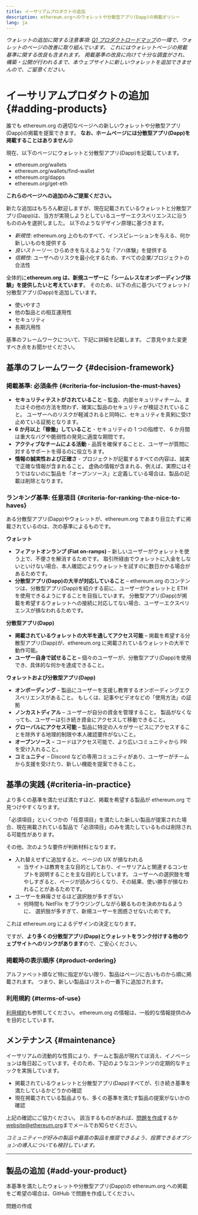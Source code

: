 ```yaml
---
title: イーサリアムプロダクトの追加
description: ethereum.orgへのウォレットや分散型アプリ(Dapp)の掲載ポリシー
lang: ja
---
```


_ウォレットの追加に関する注意事項: [Q1 プロダクトロードマップ](https://github.com/ethereum/ethereum-org-website/issues/5105)の一環で、ウォレットのページの改善に取り組んでいます。 これにはウォレットページの掲載基準に関する改良も含まれます。 掲載基準の改良に向けて十分な調査がされ、構築・公開が行われるまで、本ウェブサイトに新しいウォレットを追加できませんので、ご留意ください。_

# イーサリアムプロダクトの追加 {#adding-products}

誰でも ethereum.org の適切なページへの新しいウォレットや分散型アプリ(Dapp)の掲載を提案できます。 **なお、ホームページには分散型アプリ(Dapp)を掲載することはありません**😜

現在、以下のページにウォレットと分散型アプリ(Dapp)を記載しています。

- ethereum.org/wallets
- ethereum.org/wallets/find-wallet
- ethereum.org/dapps
- ethereum.org/get-eth

**これらのページへの追加のみご提案ください。**

新たな追加はもちろん歓迎しますが、現在記載されているウォレットと分散型アプリ(Dapp)は、当方が実現しようとしているユーザーエクスペリエンスに沿うもののみを選択しました。 以下のようなデザイン原理に基づきます。

- _新規性_: ethereum.org 上のものすべて、インスピレーションを与える、何か新しいものを提供する
- _良いストーリー_: ひらめきを与えるような「アハ体験」を提供する
- _信頼性_: ユーザへのリスクを最小化するため、すべての企業/プロジェクトの合法性

全体的に**ethereum.org は、新規ユーザーに「シームレスなオンボーディング体験」を提供したいと考えています**。 そのため、以下の点に基づいてウォレット/分散型アプリ(Dapp)を追加しています。

- 使いやすさ
- 他の製品との相互運用性
- セキュリティ
- 長期汎用性

基準のフレームワークについて、下記に詳細を記載します。 ご意見やまた変更すべき点をお聞かせください。

## 基準のフレームワーク {#decision-framework}

### 掲載基準: 必須条件 {#criteria-for-inclusion-the-must-haves}

- **セキュリティテストがされていること** – 監査、内部セキュリティチーム、またはその他の方法を問わず、確実に製品のセキュリティが検証されていること。 ユーザーへのリスクが軽減されると同時に、セキュリティを真剣に受け止めている証拠となります。
- **6 か月以上「稼働」していること** - セキュリティの 1 つの指標で、 6 か月間は重大なバグや脆弱性の発見に適度な期間です。
- **アクティブなチームによる活動** - 品質を確保することと、ユーザーが質問に対するサポートを得るのに役立ちます。
- **情報の誠実性および正確さ** - プロジェクトが記載するすべての内容は、誠実で正確な情報が含まれること。 虚偽の情報が含まれる、例えば、実際にはそうではないのに製品を「オープンソース」と定義している場合は、製品の記載は削除となります。

### ランキング基準: 任意項目 {#criteria-for-ranking-the-nice-to-haves}

ある分散型アプリ(Dapp)やウォレットが、ethereum.org であまり目立たずに掲載されているのは、次の基準によるものです。

**ウォレット**

- **フィアットオンランプ (Fiat on-ramps)** – 新しいユーザーがウォレットを使う上で、不便さを解消するためです。 取引所経由でウォレットに入金をしないといけない場合、本人確認によりウォレットを試すのに数日かかる場合があるためです。
- **分散型アプリ(Dapp)の大半が対応していること** – ethereum.org のコンテンツは、分散型アプリ(Dapp)を紹介する前に、ユーザーがウォレットと ETH を使用できるようにすることを目指しています。 分散型アプリ(Dapp)が掲載を希望するウォレットへの接続に対応してない場合、ユーザーエクスペリエンスが損なわれるためです。

**分散型アプリ(Dapp)**

- **掲載されているウォレットの大半を通してアクセス可能** – 掲載を希望する分散型アプリ(Dapp)が、ethereum.org に掲載されているウォレットの大半で動作可能。
- **ユーザー自身で試せること –** 個々のユーザーが、分散型アプリ(Dapp)を使用でき、具体的な何かを達成できること。

**ウォレットおよび分散型アプリ(Dapp)**

- **オンボーディング** – 製品にユーザーを支援し教育するオンボーディングエクスペリエンスがあること。 もしくは、記事やビデオなどの「使用方法」の証拠
- **ノンカストディアル** – ユーザーが自分の資金を管理すること。 製品がなくなっても、ユーザーは引き続き資金にアクセスして移動できること。
- **グローバルにアクセス可能** – 製品に特定の人々がサービスにアクセスすることを除外する地理的制限や本人確認要件がないこと。
- **オープンソース** – コードはアクセス可能で、より広いコミュニティから PR を受け入れること。
- **コミュニティ** – Discord などの専用コミュニティがあり、ユーザーがチームから支援を受けたり、新しい機能を提案できること。

## 基準の実践 {#criteria-in-practice}

より多くの基準を満たせば満たすほど、掲載を希望する製品が ethereum.org で見つけやすくなります。

「必須項目」といくつかの「任意項目」を満たした新しい製品が提案された場合、現在掲載されている製品で「必須項目」のみを満たしているものは削除される可能性があります。

その他、次のような要件が判断材料となります。

- 入れ替えせずに追加すると、ページの UX が損なわれる
  - 当サイトは教育を主な目的としており、イーサリアムと関連するコンセプトを説明することを主な目的としています。 ユーザーへの選択肢を増やしすぎると、ページが読みづらくなり、その結果、使い勝手が損なわれることがあるためです。
- ユーザーを麻痺させるほど選択肢が多すぎない
  - 何時間も NetFlix をブラウジングしながら観るものを決めかねるように、 選択肢が多すぎて、新規ユーザーを困惑させないためです。

これは ethereum.org によるデザインの決定となります。

ですが、**より多くの分散型アプリ(Dapp)とウォレットをランク付けする他のウェブサイトへのリンクがあります**ので、ご安心ください。

### 掲載時の表示順序 {#product-ordering}

アルファベット順など特に指定がない限り、製品はページに古いものから順に掲載されます。 つまり、新しい製品はリストの一番下に追加されます。

### 利用規約 {#terms-of-use}

[利用規約](/terms-of-use/)も参照してください。 ethereum.org の情報は、一般的な情報提供のみを目的としています。

## メンテナンス {#maintenance}

イーサリアムの流動的な性質により、チームと製品が現れては消え、イノベーションは毎日起こっています。そのため、下記のようなコンテンツの定期的なチェックを実施しています。

- 掲載されているウォレットと分散型アプリ(Dapp)すべてが、引き続き基準を満たしているかどうかの確認
- 現在掲載されている製品よりも、多くの基準を満たす製品の提案がないかの確認

上記の確認にご協力ください。 該当するものがあれば、[問題を作成](https://github.com/ethereum/ethereum-org-website/issues/new?assignees=&labels=feature+%3Asparkles%3A&projects=&template=feature_request.yaml&title=Feature+request)するか[website@ethereum.org](mailto:website@ethereum.org)までメールでお知らせください。

_コミュニティーが好みの製品や最高の製品を推奨できるよう、投票できるオプションの導入についても検討しています。_

---

## 製品の追加 {#add-your-product}

本基準を満たしたウォレットや分散型アプリ(Dapp)の ethereum.org への掲載をご希望の場合は、GitHub で問題を作成してください。

<ButtonLink to="https://github.com/ethereum/ethereum-org-website/issues/new/choose">
  問題の作成
</ButtonLink>
